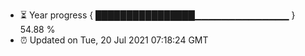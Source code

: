 - ⏳ Year progress { ████████████████▁▁▁▁▁▁▁▁▁▁▁▁▁▁ } 54.88 %
- ⏰ Updated on Tue, 20 Jul 2021 07:18:24 GMT


